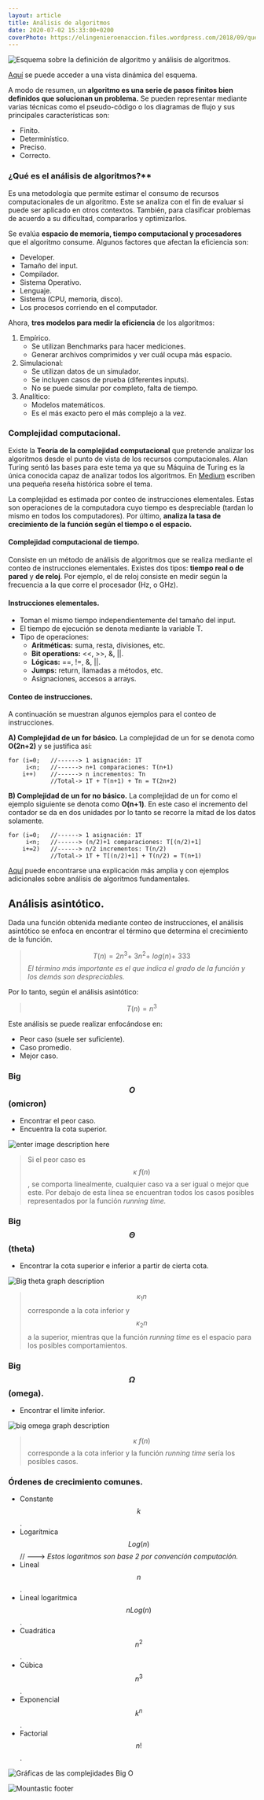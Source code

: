 ```yaml
---
layout: article
title: Análisis de algoritmos
date: 2020-07-02 15:33:00+0200
coverPhoto: https://elingenieroenaccion.files.wordpress.com/2018/09/que-es-un-algoritmo-featured.png?w=750
---
```


![Esquema sobre la definición de algoritmo y análisis de algoritmos.](https://user-images.githubusercontent.com/38998436/86414650-cf1feb00-bc81-11ea-9181-55a0d77427ad.png)

[Aquí](https://www.goconqr.com/en/mindmap/23404830/ALGORITMO) se puede acceder a una vista dinámica del esquema.

A modo de resumen, un **algoritmo es una serie de pasos finitos bien definidos que solucionan un problema.** Se pueden representar mediante varias técnicas como el pseudo-código o los diagramas de flujo y sus principales características son:
- Finito.
- Determinístico.
- Preciso.
- Correcto.

### ¿Qué es el análisis de algoritmos?**
Es una metodología que permite estimar el consumo de recursos computacionales de un algoritmo. Este se analiza con el fin de evaluar si puede ser aplicado en otros contextos. También, para clasificar problemas de acuerdo a su dificultad, compararlos y optimizarlos.

Se evalúa **espacio de memoria, tiempo computacional y procesadores** que el algoritmo consume. Algunos factores que afectan la eficiencia son:
- Developer.
- Tamaño del input.
- Compilador.
- Sistema Operativo.
- Lenguaje.
- Sistema (CPU, memoria, disco).
- Los procesos corriendo en el computador.

Ahora, **tres modelos para medir la eficiencia** de los algoritmos:
1. Empírico. 
	- Se utilizan Benchmarks para hacer mediciones.
	- Generar archivos comprimidos y ver cuál ocupa más espacio.
2. Simulacional:
	- Se utilizan datos de un simulador.
	- Se incluyen casos de prueba (diferentes inputs).
	- No se puede simular por completo, falta de tiempo.
3. Analítico:
	- Modelos matemáticos.
	- Es el más exacto pero el más complejo a la vez.

### Complejidad computacional.
Existe la  **Teoría de la complejidad computacional** que pretende analizar los algoritmos desde el punto de vista de los recursos computacionales. Alan Turing sentó las bases para este tema ya que su  Máquina de Turing es la única conocida capaz de analizar todos los algoritmos. En [Medium](https://medium.com/@nelramoyano/qu%C3%A9-es-la-complejidad-computacional-3a556e557973) escriben una pequeña reseña histórica sobre el tema.

La complejidad es estimada por conteo de instrucciones elementales. Estas son operaciones de la computadora cuyo tiempo es despreciable (tardan lo mismo en todos los computadores). Por último, **analiza la tasa de crecimiento de la función según el tiempo o el espacio.**

#### Complejidad computacional de tiempo.
Consiste en un método de análisis de algoritmos que se realiza mediante el conteo de instrucciones elementales. Existes dos tipos: **tiempo real o de pared** y **de reloj**. Por ejemplo, el de reloj consiste en medir según la frecuencia a la que corre el procesador (Hz, o GHz).

#### Instrucciones elementales.

 - Toman el mismo tiempo independientemente del tamaño del input. 
 - El tiempo de ejecución se denota mediante la variable T.
 - Tipo de operaciones:
   - **Aritméticas:** suma, resta, divisiones, etc.
   - **Bit operations:** <<, >>, &, ||.
   - **Lógicas:** ==, !=, &, ||.
   - **Jumps:** return, llamadas a métodos, etc.
   - Asignaciones, accesos a arrays.

#### Conteo de instrucciones.
A continuación se muestran algunos ejemplos para el conteo de instrucciones.


**A) Complejidad de un for básico.**
La complejidad de un for se denota como **O(2n+2)** y se justifica así:
``` 
for (i=0;   //------> 1 asignación: 1T  
	 i<n;   //------> n+1 comparaciones: T(n+1) 
	i++)	//------> n incrementos: Tn
			//Total-> 1T + T(n+1) + Tn = T(2n+2)
```
**B) Complejidad de un for no básico.**
La complejidad de un for como el ejemplo siguiente se denota como **O(n+1)**. En este caso el incremento del contador se da en dos unidades por lo tanto se recorre la mitad de los datos solamente.
``` 
for (i=0;   //------> 1 asignación: 1T  
	 i<n;   //------> (n/2)+1 comparaciones: T[(n/2)+1] 
	i+=2)	//------> n/2 incrementos: T(n/2)
			//Total-> 1T + T[(n/2)+1] + T(n/2) = T(n+1)
```
[Aquí](https://www.youtube.com/watch?v=-OMysIB8FfY) puede encontrarse una explicación más amplia y con ejemplos adicionales sobre análisis de algoritmos fundamentales.

## Análisis asintótico.
Dada una función obtenida mediante conteo de instrucciones, el análisis asintótico se enfoca en encontrar el término que determina el crecimiento de la función.

> $$T(n) = 2n^3+\ 3n^2 +\ log(n) +\ 333$$
*El término más importante es el que indica el grado de la función y los demás son despreciables.*

Por lo tanto, según el análisis asintótico:
> $$T(n) = n^3$$

Este análisis se puede realizar enfocándose en:
- Peor caso (suele ser suficiente).
- Caso promedio.
- Mejor caso.

### Big $$O$$ (omicron)
- Encontrar el peor caso.
- Encuentra la cota superior.

![enter image description here](https://cdn.kastatic.org/ka-perseus-images/501211c02f4c6765f60f23842450e1151cfd9c89.png)
>Si el peor caso es $$\kappa \ f(n)$$, se comporta linealmente, cualquier caso va a ser igual o mejor que este. Por debajo de esta línea se encuentran todos los casos posibles representados por la función *running time.*

### Big $$\Theta$$ (theta)
- Encontrar la cota superior e inferior a partir de cierta cota.

![Big theta graph description](https://cdn.kastatic.org/ka-perseus-images/c14a48f24cae3fd563cb3627ee2a74f56c0bcef6.png)
> $$\kappa_1n$$ corresponde a la cota inferior y $$\kappa_2n$$ a la  superior, mientras que la función *running time* es el espacio  para los posibles comportamientos.

### Big $$\Omega$$ (omega).
- Encontrar el límite inferior.

![big omega graph description](https://cdn.kastatic.org/ka-perseus-images/c02e6916d15bacae7a936381af8c6e5a0068f4fd.png)
> $$\kappa \ f(n)$$ corresponde a la cota inferior y la función *running time* sería los posibles casos.

### Órdenes de crecimiento comunes.
- Constante $$\ k$$.
- Logarítmica $$\ Log(n)$$ // ---> *Estos logaritmos son base 2 por convención computación.*
- Lineal $$\ n$$.
- Lineal logaritmica $$\ nLog(n)$$.
- Cuadrática $$\ n^2$$.
- Cúbica $$\ n^3$$.
- Exponencial $$\ k^n$$.
- Factorial $$\ n!$$ .

![Gráficas de las complejidades Big O](https://res.cloudinary.com/practicaldev/image/fetch/s--NR3M1nw8--/c_limit,f_auto,fl_progressive,q_auto,w_880/https://thepracticaldev.s3.amazonaws.com/i/z4bbf8o1ly77wmkjdgge.png)

![Mountastic  footer](https://user-images.githubusercontent.com/38998436/87217793-5fa59d80-c30a-11ea-94e7-81be3d541319.png)



